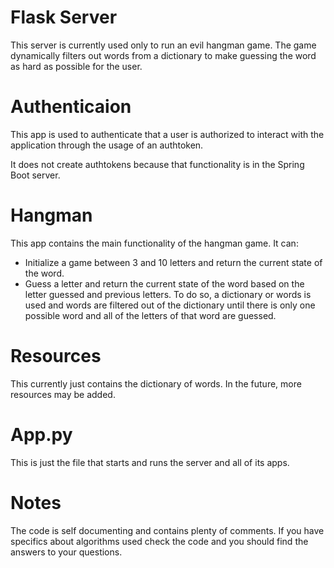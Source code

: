 # Flask Server
This server is currently used only to run an evil hangman game. The game dynamically filters out words from a dictionary to make guessing the word as hard as possible for the user.

# Authenticaion
This app is used to authenticate that a user is authorized to interact with the application through the usage of an authtoken.

It does not create authtokens because that functionality is in the Spring Boot server.

# Hangman
This app contains the main functionality of the hangman game. It can:
- Initialize a game between 3 and 10 letters and return the current state of the word.
- Guess a letter and return the current state of the word based on the letter guessed and previous letters. To do so, a dictionary or words is used and words are filtered out of the dictionary until there is only one possible word and all of the letters of that word are guessed.

 # Resources
 This currently just contains the dictionary of words. In the future, more resources may be added.

 # App.py
 This is just the file that starts and runs the server and all of its apps.

 # Notes
 The code is self documenting and contains plenty of comments. If you have specifics about algorithms used check the code and you should find the answers to your questions.

